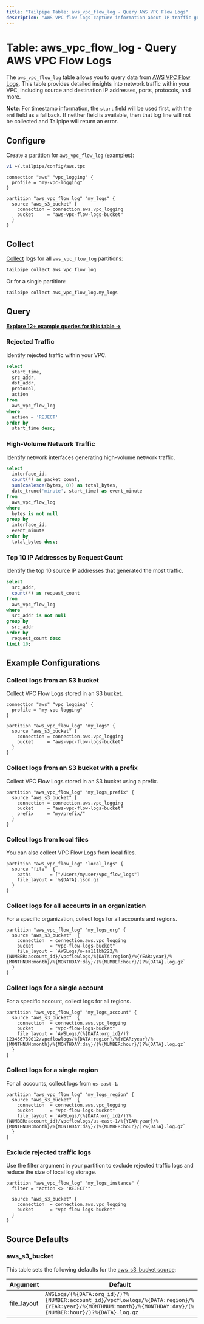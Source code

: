 ```yaml
---
title: "Tailpipe Table: aws_vpc_flow_log - Query AWS VPC Flow Logs"
description: "AWS VPC flow logs capture information about IP traffic going to and from network interfaces in your VPC."
---
```


# Table: aws_vpc_flow_log - Query AWS VPC Flow Logs

The `aws_vpc_flow_log` table allows you to query data from [AWS VPC Flow Logs](https://docs.aws.amazon.com/vpc/latest/userguide/flow-logs.html). This table provides detailed insights into network traffic within your VPC, including source and destination IP addresses, ports, protocols, and more.

**Note**: For timestamp information, the `start` field will be used first, with the `end` field as a fallback. If neither field is available, then that log line will not be collected and Tailpipe will return an error.

## Configure

Create a [partition](https://tailpipe.io/docs/manage/partition) for `aws_vpc_flow_log` ([examples](https://hub.tailpipe.io/plugins/turbot/aws/tables/aws_vpc_flow_log#example-configurations)):

```sh
vi ~/.tailpipe/config/aws.tpc
```

```hcl
connection "aws" "vpc_logging" {
  profile = "my-vpc-logging"
}

partition "aws_vpc_flow_log" "my_logs" {
  source "aws_s3_bucket" {
    connection = connection.aws.vpc_logging
    bucket     = "aws-vpc-flow-logs-bucket"
  }
}
```

## Collect

[Collect](https://tailpipe.io/docs/manage/collection) logs for all `aws_vpc_flow_log` partitions:

```sh
tailpipe collect aws_vpc_flow_log
```

Or for a single partition:

```sh
tailpipe collect aws_vpc_flow_log.my_logs
```

## Query

**[Explore 12+ example queries for this table →](https://hub.tailpipe.io/plugins/turbot/aws/queries/aws_vpc_flow_log)**

### Rejected Traffic

Identify rejected traffic within your VPC.

```sql
select
  start_time,
  src_addr,
  dst_addr,
  protocol,
  action
from
  aws_vpc_flow_log
where
  action = 'REJECT'
order by
  start_time desc;
```

### High-Volume Network Traffic

Identify network interfaces generating high-volume network traffic.

```sql
select
  interface_id,
  count(*) as packet_count,
  sum(coalesce(bytes, 0)) as total_bytes,
  date_trunc('minute', start_time) as event_minute
from
  aws_vpc_flow_log
where
  bytes is not null
group by
  interface_id,
  event_minute
order by
  total_bytes desc;
```

### Top 10 IP Addresses by Request Count

Identify the top 10 source IP addresses that generated the most traffic.

```sql
select
  src_addr,
  count(*) as request_count
from
  aws_vpc_flow_log
where
  src_addr is not null
group by
  src_addr
order by
  request_count desc
limit 10;
```

## Example Configurations

### Collect logs from an S3 bucket

Collect VPC Flow Logs stored in an S3 bucket.

```hcl
connection "aws" "vpc_logging" {
  profile = "my-vpc-logging"
}

partition "aws_vpc_flow_log" "my_logs" {
  source "aws_s3_bucket" {
    connection = connection.aws.vpc_logging
    bucket     = "aws-vpc-flow-logs-bucket"
  }
}
```

### Collect logs from an S3 bucket with a prefix

Collect VPC Flow Logs stored in an S3 bucket using a prefix.

```hcl
partition "aws_vpc_flow_log" "my_logs_prefix" {
  source "aws_s3_bucket" {
    connection = connection.aws.vpc_logging
    bucket     = "aws-vpc-flow-logs-bucket"
    prefix     = "my/prefix/"
  }
}
```

### Collect logs from local files

You can also collect VPC Flow Logs from local files.

```hcl
partition "aws_vpc_flow_log" "local_logs" {
  source "file"  {
    paths       = ["/Users/myuser/vpc_flow_logs"]
    file_layout = `%{DATA}.json.gz`
  }
}
```

### Collect logs for all accounts in an organization

For a specific organization, collect logs for all accounts and regions.

```hcl
partition "aws_vpc_flow_log" "my_logs_org" {
  source "aws_s3_bucket"  {
    connection  = connection.aws.vpc_logging
    bucket      = "vpc-flow-logs-bucket"
    file_layout = `AWSLogs/o-aa111bb222/%{NUMBER:account_id}/vpcflowlogs/%{DATA:region}/%{YEAR:year}/%{MONTHNUM:month}/%{MONTHDAY:day}/(%{NUMBER:hour}/)?%{DATA}.log.gz`
  }
}
```

### Collect logs for a single account

For a specific account, collect logs for all regions.

```hcl
partition "aws_vpc_flow_log" "my_logs_account" {
  source "aws_s3_bucket"  {
    connection  = connection.aws.vpc_logging
    bucket      = "vpc-flow-logs-bucket"
    file_layout = `AWSLogs/(%{DATA:org_id}/)?123456789012/vpcflowlogs/%{DATA:region}/%{YEAR:year}/%{MONTHNUM:month}/%{MONTHDAY:day}/(%{NUMBER:hour}/)?%{DATA}.log.gz`
  }
}
```

### Collect logs for a single region

For all accounts, collect logs from `us-east-1`.

```hcl
partition "aws_vpc_flow_log" "my_logs_region" {
  source "aws_s3_bucket"  {
    connection  = connection.aws.vpc_logging
    bucket      = "vpc-flow-logs-bucket"
    file_layout = `AWSLogs/(%{DATA:org_id}/)?%{NUMBER:account_id}/vpcflowlogs/us-east-1/%{YEAR:year}/%{MONTHNUM:month}/%{MONTHDAY:day}/(%{NUMBER:hour}/)?%{DATA}.log.gz`
  }
}
```

### Exclude rejected traffic logs

Use the filter argument in your partition to exclude rejected traffic logs and reduce the size of local log storage.

```hcl
partition "aws_vpc_flow_log" "my_logs_instance" {
  filter = "action <> 'REJECT'"

  source "aws_s3_bucket" {
    connection  = connection.aws.vpc_logging
    bucket      = "vpc-flow-logs-bucket"
  }
}
```

## Source Defaults

### aws_s3_bucket

This table sets the following defaults for the [aws_s3_bucket source](https://hub.tailpipe.io/plugins/turbot/aws/sources/aws_s3_bucket#arguments):

| Argument      | Default |
|--------------|---------|
| file_layout  | `AWSLogs/(%{DATA:org_id}/)?%{NUMBER:account_id}/vpcflowlogs/%{DATA:region}/%{YEAR:year}/%{MONTHNUM:month}/%{MONTHDAY:day}/(%{NUMBER:hour}/)?%{DATA}.log.gz` |

